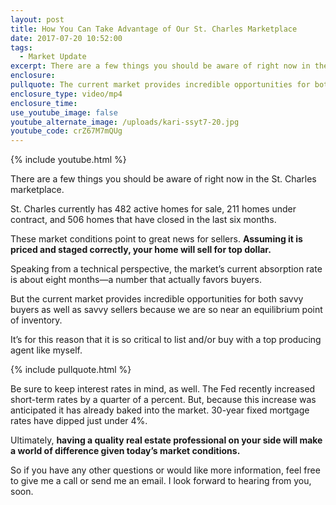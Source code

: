 ```yaml
---
layout: post
title: How You Can Take Advantage of Our St. Charles Marketplace
date: 2017-07-20 10:52:00
tags:
  - Market Update
excerpt: There are a few things you should be aware of right now in the St. Charles marketplace.
enclosure:
pullquote: The current market provides incredible opportunities for both savvy buyers as well as savvy sellers.
enclosure_type: video/mp4
enclosure_time:
use_youtube_image: false
youtube_alternate_image: /uploads/kari-ssyt7-20.jpg
youtube_code: crZ67M7mQUg
---
```



{% include youtube.html %}

There are a few things you should be aware of right now in the St. Charles marketplace.

St. Charles currently has 482 active homes for sale, 211 homes under contract, and 506 homes that have closed in the last six months.

These market conditions point to great news for sellers. **Assuming it is priced and staged correctly, your home will sell for top dollar.**

Speaking from a technical perspective, the market’s current absorption rate is about eight months—a number that actually favors buyers.

But the current market provides incredible opportunities for both savvy buyers as well as savvy sellers because we are so near an equilibrium point of inventory.

It’s for this reason that it is so critical to list and/or buy with a top producing agent like myself.

{% include pullquote.html %}

Be sure to keep interest rates in mind, as well. The Fed recently increased short-term rates by a quarter of a percent. But, because this increase was anticipated it has already baked into the market. 30-year fixed mortgage rates have dipped just under 4%.

Ultimately, **having a quality real estate professional on your side will make a world of difference given today’s market conditions.**

So if you have any other questions or would like more information, feel free to give me a call or send me an email. I look forward to hearing from you, soon.